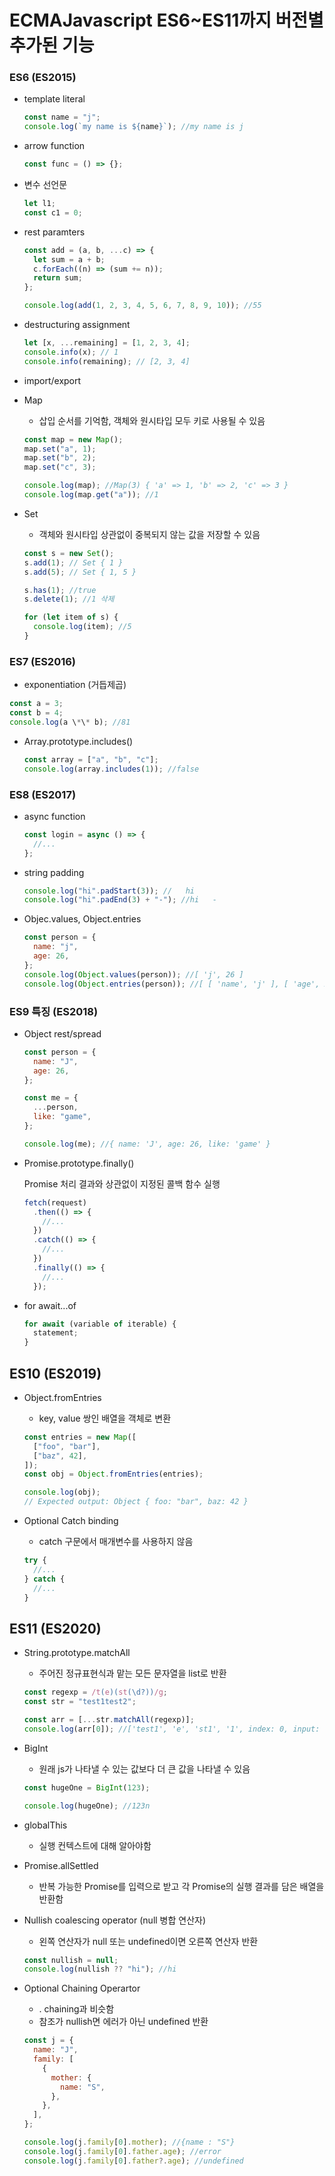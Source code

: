 # ECMAJavascript ES6~ES11까지 버전별 추가된 기능

### ES6 (ES2015)

- template literal

  ```javascript
  const name = "j";
  console.log(`my name is ${name}`); //my name is j
  ```

- arrow function

  ```javascript
  const func = () => {};
  ```

- 변수 선언문

  ```javascript
  let l1;
  const c1 = 0;
  ```

- rest paramters

  ```javascript
  const add = (a, b, ...c) => {
    let sum = a + b;
    c.forEach((n) => (sum += n));
    return sum;
  };

  console.log(add(1, 2, 3, 4, 5, 6, 7, 8, 9, 10)); //55
  ```

- destructuring assignment

  ```javascript
  let [x, ...remaining] = [1, 2, 3, 4];
  console.info(x); // 1
  console.info(remaining); // [2, 3, 4]
  ```

- import/export

- Map

  - 삽입 순서를 기억함, 객체와 원시타입 모두 키로 사용될 수 있음

  ```javascript
  const map = new Map();
  map.set("a", 1);
  map.set("b", 2);
  map.set("c", 3);

  console.log(map); //Map(3) { 'a' => 1, 'b' => 2, 'c' => 3 }
  console.log(map.get("a")); //1
  ```

- Set

  - 객체와 원시타입 상관없이 중복되지 않는 값을 저장할 수 있음

  ```javascript
  const s = new Set();
  s.add(1); // Set { 1 }
  s.add(5); // Set { 1, 5 }

  s.has(1); //true
  s.delete(1); //1 삭제

  for (let item of s) {
    console.log(item); //5
  }
  ```

### ES7 (ES2016)

- exponentiation (거듭제곱)

```javascript
const a = 3;
const b = 4;
console.log(a \*\* b); //81
```

- Array.prototype.includes()

  ```javascript
  const array = ["a", "b", "c"];
  console.log(array.includes(1)); //false
  ```

### ES8 (ES2017)

- async function

  ```javascript
  const login = async () => {
    //...
  };
  ```

- string padding

  ```javascript
  console.log("hi".padStart(3)); //   hi
  console.log("hi".padEnd(3) + "-"); //hi   -
  ```

- Objec.values, Object.entries
  ```javascript
  const person = {
    name: "j",
    age: 26,
  };
  console.log(Object.values(person)); //[ 'j', 26 ]
  console.log(Object.entries(person)); //[ [ 'name', 'j' ], [ 'age', 26 ] ]
  ```

### ES9 특징 (ES2018)

- Object rest/spread

  ```javascript
  const person = {
    name: "J",
    age: 26,
  };

  const me = {
    ...person,
    like: "game",
  };

  console.log(me); //{ name: 'J', age: 26, like: 'game' }
  ```

- Promise.prototype.finally()

  Promise 처리 결과와 상관없이 지정된 콜백 함수 실행

  ```javascript
  fetch(request)
    .then(() => {
      //...
    })
    .catch(() => {
      //...
    })
    .finally(() => {
      //...
    });
  ```

- for await...of

  ```javascript
  for await (variable of iterable) {
    statement;
  }
  ```

## ES10 (ES2019)

- Object.fromEntries

  - key, value 쌍인 배열을 객체로 변환

  ```javascript
  const entries = new Map([
    ["foo", "bar"],
    ["baz", 42],
  ]);
  const obj = Object.fromEntries(entries);

  console.log(obj);
  // Expected output: Object { foo: "bar", baz: 42 }
  ```

- Optional Catch binding
  - catch 구문에서 매개변수를 사용하지 않음
  ```javascript
  try {
    //...
  } catch {
    //...
  }
  ```

## ES11 (ES2020)

- String.prototype.matchAll

  - 주어진 정규표현식과 맡는 모든 문자열을 list로 반환

  ```javascript
  const regexp = /t(e)(st(\d?))/g;
  const str = "test1test2";

  const arr = [...str.matchAll(regexp)];
  console.log(arr[0]); //['test1', 'e', 'st1', '1', index: 0, input: 'test1test2', groups: undefined ]
  ```

- BigInt

  - 원래 js가 나타낼 수 있는 값보다 더 큰 값을 나타낼 수 있음

  ```javascript
  const hugeOne = BigInt(123);

  console.log(hugeOne); //123n
  ```

- globalThis

  - 실행 컨텍스트에 대해 알아야함

- Promise.allSettled

  - 반복 가능한 Promise를 입력으로 받고 각 Promise의 실행 결과를 담은 배열을 반환함

- Nullish coalescing operator (null 병합 연산자)

  - 왼쪽 연산자가 null 또는 undefined이면 오른쪽 연산자 반환

  ```javascript
  const nullish = null;
  console.log(nullish ?? "hi"); //hi
  ```

- Optional Chaining Operartor

  - . chaining과 비슷함
  - 참조가 nullish면 에러가 아닌 undefined 반환

  ```javascript
  const j = {
    name: "J",
    family: [
      {
        mother: {
          name: "S",
        },
      },
    ],
  };

  console.log(j.family[0].mother); //{name : "S"}
  console.log(j.family[0].father.age); //error
  console.log(j.family[0].father?.age); //undefined
  ```
